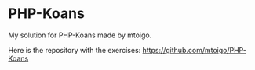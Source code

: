 PHP-Koans
=========

My solution for PHP-Koans made by mtoigo.

 Here is the repository with the exercises: https://github.com/mtoigo/PHP-Koans